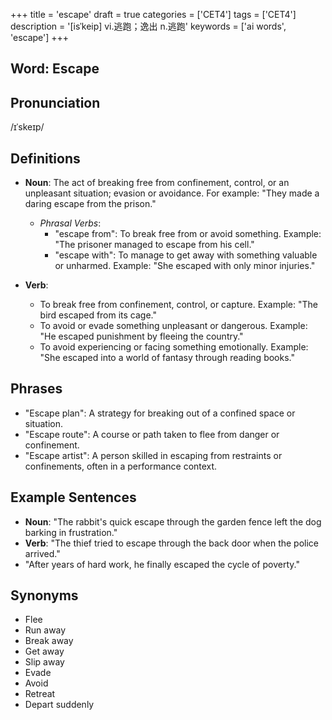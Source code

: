 +++
title = 'escape'
draft = true
categories = ['CET4']
tags = ['CET4']
description = '[isˈkeip] vi.逃跑；逸出 n.逃跑'
keywords = ['ai words', 'escape']
+++

## Word: Escape

## Pronunciation
/ɪˈskeɪp/

## Definitions
- **Noun**: The act of breaking free from confinement, control, or an unpleasant situation; evasion or avoidance. For example: "They made a daring escape from the prison."
  - *Phrasal Verbs*: 
    - "escape from": To break free from or avoid something. Example: "The prisoner managed to escape from his cell."
    - "escape with": To manage to get away with something valuable or unharmed. Example: "She escaped with only minor injuries."

- **Verb**: 
  - To break free from confinement, control, or capture. Example: "The bird escaped from its cage."
  - To avoid or evade something unpleasant or dangerous. Example: "He escaped punishment by fleeing the country."
  - To avoid experiencing or facing something emotionally. Example: "She escaped into a world of fantasy through reading books."

## Phrases
- "Escape plan": A strategy for breaking out of a confined space or situation.
- "Escape route": A course or path taken to flee from danger or confinement.
- "Escape artist": A person skilled in escaping from restraints or confinements, often in a performance context.

## Example Sentences
- **Noun**: "The rabbit's quick escape through the garden fence left the dog barking in frustration."
- **Verb**: "The thief tried to escape through the back door when the police arrived."
- "After years of hard work, he finally escaped the cycle of poverty."

## Synonyms
- Flee
- Run away
- Break away
- Get away
- Slip away
- Evade
- Avoid
- Retreat
- Depart suddenly

